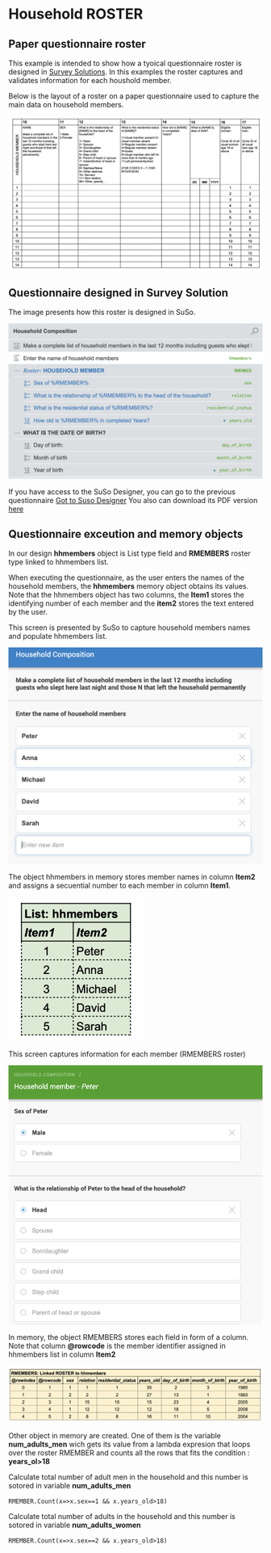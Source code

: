 # Household ROSTER

## Paper questionnaire roster
This example is intended to show how a tyoical questionnaire roster is designed in [Survey Solutions](https://mysurvey.solutions/). In this examples the roster captures and validates information for each houshold member.

Below is the layout of a roster on a paper questionnaire  used to capture the main data on household members.

![Paper questionnaire ROSTER](ht/../images/E1.paperform.jpg)
 
## Questionnaire designed in Survey Solution
The image presents how this roster is designed in SuSo.

![](ht../../images/E1.susu.designer.jpg)

If you have access to the SuSo Designer, you can go to the previous questionnaire [Got to Suso Designer](https://webtester.mysurvey.solutions/WebTester/Interview/ca6d1e51427945738f2189e69c25b65d/Section/7fa7e4e509e9cf60f8139c9879a456cc_1)
You also can download its PDF version [here](/pdf/SSBE-HouseholdROSTER.pdf)

## Questionnaire exceution and memory objects 

In our design **hhmembers** object is List type field and **RMEMBERS** roster type linked to hhmembers list. 

When executing the questionnaire, as the user enters the names of the household members, the **hhmembers** memory object obtains its values. Note that the hhmembers object has two columns, the **Item1** stores the identifying number of each member and the **item2** stores the text entered by the user.

This screen is presented by SuSo to capture household members names and populate hhmembers list.

![](ht/../images/E1.suso.hhmemebers.jpg)

The object hhmembers in memory stores member names in column **Item2** and assigns a secuential number to each member in column **Item1**. 

![](ht/../images/E1.mem.hhmembers.jpg)

This screen captures information for each member (RMEMBERS roster)

![](ht/../images/E1.suso.RMEMBERS.jpg)

In memory, the object RMEMBERS stores each field in form of a column. Note that column **@rowcode** is the member identifier assigned in hhmembers list in column **Item2**

![](ht/../images/E1.mem.RMEMBERS.jpg)

Other object in memory are created. One of them is the variable **num_adults_men** wich gets its value from a lambda expresion that loops over the roster RMEMBER and counts all the rows that fits the condition : **years_ol>18**

Calculate total number of adult men in the household and this number is sotored in variable **num_adults_men**
```
RMEMBER.Count(x=>x.sex==1 && x.years_old>18)
```

Calculate total number of adults in the household and this number is sotored in variable **num_adults_women**
```
RMEMBER.Count(x=>x.sex==2 && x.years_old>18)
```
